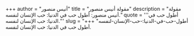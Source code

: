 +++
author = "أنيس منصور"
title = "مقولة أنيس منصور"
description = "مقولة أنيس منصور: أطول حب في الدنيا: حب الإنسان لنفسه."
quote = '''أطول حب في الدنيا: حب الإنسان لنفسه.''' 
slug = "أطول-حب-في-الدنيا:-حب-الإنسان-لنفسه"
+++
أطول حب في الدنيا: حب الإنسان لنفسه.
